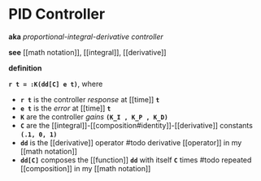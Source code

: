 # PID Controller

**aka** _proportional-integral-derivative controller_

**see** [[math notation]], [[integral]], [[derivative]]

**definition**

**`r t = :K(dd[C] e t)`**, where

- **`r t`** is the controller _response_ at [[time]] **`t`**
- **`e t`** is the _error_ at [[time]] **`t`**
- **`K`** are the controller _gains_ **`(K_I , K_P , K_D)`**
- **`C`** are the [[integral]]-[[composition#identity]]-[[derivative]] constants **`(.1, 0, 1)`**
- **`dd`** is the [[derivative]] operator #todo derivative [[operator]] in my [[math notation]]
- **`dd[C]`** composes the [[function]] **`dd`** with itself **`C`** times #todo repeated [[composition]] in my [[math notation]]
